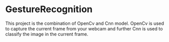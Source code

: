 # GestureRecognition
This project is the combination of OpenCv and Cnn model. OpenCv is used to capture the current frame from your webcam and further Cnn is used to classify the image in the current frame.
